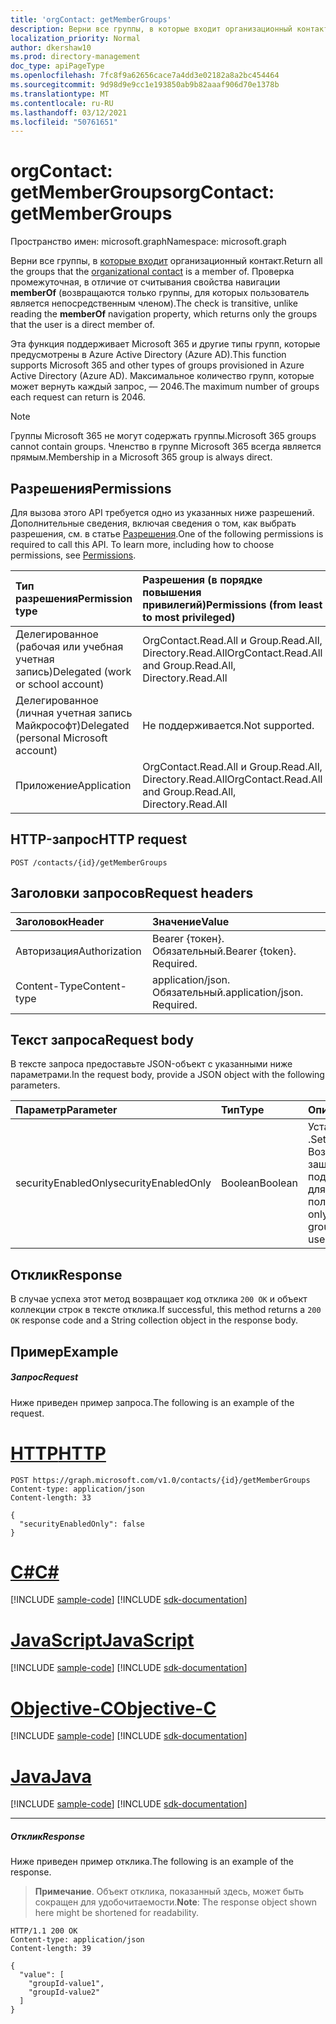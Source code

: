 ```yaml
---
title: 'orgContact: getMemberGroups'
description: Верни все группы, в которые входит организационный контакт.
localization_priority: Normal
author: dkershaw10
ms.prod: directory-management
doc_type: apiPageType
ms.openlocfilehash: 7fc8f9a62656cace7a4dd3e02182a8a2bc454464
ms.sourcegitcommit: 9d98d9e9cc1e193850ab9b82aaaf906d70e1378b
ms.translationtype: MT
ms.contentlocale: ru-RU
ms.lasthandoff: 03/12/2021
ms.locfileid: "50761651"
---
```

# <a name="orgcontact-getmembergroups"></a><span data-ttu-id="ecf72-103">orgContact: getMemberGroups</span><span class="sxs-lookup"><span data-stu-id="ecf72-103">orgContact: getMemberGroups</span></span>

<span data-ttu-id="ecf72-104">Пространство имен: microsoft.graph</span><span class="sxs-lookup"><span data-stu-id="ecf72-104">Namespace: microsoft.graph</span></span>

<span data-ttu-id="ecf72-105">Верни все группы, в [которые входит](../resources/orgcontact.md) организационный контакт.</span><span class="sxs-lookup"><span data-stu-id="ecf72-105">Return all the groups that the [organizational contact](../resources/orgcontact.md) is a member of.</span></span> <span data-ttu-id="ecf72-106">Проверка промежуточная, в отличие от считывания свойства навигации **memberOf** (возвращаются только группы, для которых пользователь является непосредственным членом).</span><span class="sxs-lookup"><span data-stu-id="ecf72-106">The check is transitive, unlike reading the **memberOf** navigation property, which returns only the groups that the user is a direct member of.</span></span>

<span data-ttu-id="ecf72-107">Эта функция поддерживает Microsoft 365 и другие типы групп, которые предусмотрены в Azure Active Directory (Azure AD).</span><span class="sxs-lookup"><span data-stu-id="ecf72-107">This function supports Microsoft 365 and other types of groups provisioned in Azure Active Directory (Azure AD).</span></span> <span data-ttu-id="ecf72-108">Максимальное количество групп, которые может вернуть каждый запрос, — 2046.</span><span class="sxs-lookup"><span data-stu-id="ecf72-108">The maximum number of groups each request can return is 2046.</span></span> 

>[!NOTE]
><span data-ttu-id="ecf72-109">Группы Microsoft 365 не могут содержать группы.</span><span class="sxs-lookup"><span data-stu-id="ecf72-109">Microsoft 365 groups cannot contain groups.</span></span> <span data-ttu-id="ecf72-110">Членство в группе Microsoft 365 всегда является прямым.</span><span class="sxs-lookup"><span data-stu-id="ecf72-110">Membership in a Microsoft 365 group is always direct.</span></span>

## <a name="permissions"></a><span data-ttu-id="ecf72-111">Разрешения</span><span class="sxs-lookup"><span data-stu-id="ecf72-111">Permissions</span></span>
<span data-ttu-id="ecf72-p104">Для вызова этого API требуется одно из указанных ниже разрешений. Дополнительные сведения, включая сведения о том, как выбрать разрешения, см. в статье [Разрешения](/graph/permissions-reference).</span><span class="sxs-lookup"><span data-stu-id="ecf72-p104">One of the following permissions is required to call this API. To learn more, including how to choose permissions, see [Permissions](/graph/permissions-reference).</span></span>

|<span data-ttu-id="ecf72-114">Тип разрешения</span><span class="sxs-lookup"><span data-stu-id="ecf72-114">Permission type</span></span>      | <span data-ttu-id="ecf72-115">Разрешения (в порядке повышения привилегий)</span><span class="sxs-lookup"><span data-stu-id="ecf72-115">Permissions (from least to most privileged)</span></span>              |
|:--------------------|:---------------------------------------------------------|
|<span data-ttu-id="ecf72-116">Делегированное (рабочая или учебная учетная запись)</span><span class="sxs-lookup"><span data-stu-id="ecf72-116">Delegated (work or school account)</span></span> | <span data-ttu-id="ecf72-117">OrgContact.Read.All и Group.Read.All, Directory.Read.All</span><span class="sxs-lookup"><span data-stu-id="ecf72-117">OrgContact.Read.All and Group.Read.All, Directory.Read.All</span></span> |
|<span data-ttu-id="ecf72-118">Делегированное (личная учетная запись Майкрософт)</span><span class="sxs-lookup"><span data-stu-id="ecf72-118">Delegated (personal Microsoft account)</span></span> | <span data-ttu-id="ecf72-119">Не поддерживается.</span><span class="sxs-lookup"><span data-stu-id="ecf72-119">Not supported.</span></span>    |
|<span data-ttu-id="ecf72-120">Приложение</span><span class="sxs-lookup"><span data-stu-id="ecf72-120">Application</span></span> | <span data-ttu-id="ecf72-121">OrgContact.Read.All и Group.Read.All, Directory.Read.All</span><span class="sxs-lookup"><span data-stu-id="ecf72-121">OrgContact.Read.All and Group.Read.All, Directory.Read.All</span></span> |

## <a name="http-request"></a><span data-ttu-id="ecf72-122">HTTP-запрос</span><span class="sxs-lookup"><span data-stu-id="ecf72-122">HTTP request</span></span>
<!-- { "blockType": "ignored" } -->
```http
POST /contacts/{id}/getMemberGroups

```
## <a name="request-headers"></a><span data-ttu-id="ecf72-123">Заголовки запросов</span><span class="sxs-lookup"><span data-stu-id="ecf72-123">Request headers</span></span>
| <span data-ttu-id="ecf72-124">Заголовок</span><span class="sxs-lookup"><span data-stu-id="ecf72-124">Header</span></span>       | <span data-ttu-id="ecf72-125">Значение</span><span class="sxs-lookup"><span data-stu-id="ecf72-125">Value</span></span> |
|:---------------|:----------|
| <span data-ttu-id="ecf72-126">Авторизация</span><span class="sxs-lookup"><span data-stu-id="ecf72-126">Authorization</span></span>  |  <span data-ttu-id="ecf72-p105">Bearer {токен}. Обязательный.</span><span class="sxs-lookup"><span data-stu-id="ecf72-p105">Bearer {token}. Required.</span></span> |
| <span data-ttu-id="ecf72-129">Content-Type</span><span class="sxs-lookup"><span data-stu-id="ecf72-129">Content-type</span></span>   | <span data-ttu-id="ecf72-p106">application/json. Обязательный.</span><span class="sxs-lookup"><span data-stu-id="ecf72-p106">application/json. Required.</span></span> |

## <a name="request-body"></a><span data-ttu-id="ecf72-132">Текст запроса</span><span class="sxs-lookup"><span data-stu-id="ecf72-132">Request body</span></span>
<span data-ttu-id="ecf72-133">В тексте запроса предоставьте JSON-объект с указанными ниже параметрами.</span><span class="sxs-lookup"><span data-stu-id="ecf72-133">In the request body, provide a JSON object with the following parameters.</span></span>

| <span data-ttu-id="ecf72-134">Параметр</span><span class="sxs-lookup"><span data-stu-id="ecf72-134">Parameter</span></span>    | <span data-ttu-id="ecf72-135">Тип</span><span class="sxs-lookup"><span data-stu-id="ecf72-135">Type</span></span>   |<span data-ttu-id="ecf72-136">Описание</span><span class="sxs-lookup"><span data-stu-id="ecf72-136">Description</span></span>|
|:---------------|:--------|:----------|
|<span data-ttu-id="ecf72-137">securityEnabledOnly</span><span class="sxs-lookup"><span data-stu-id="ecf72-137">securityEnabledOnly</span></span>|<span data-ttu-id="ecf72-138">Boolean</span><span class="sxs-lookup"><span data-stu-id="ecf72-138">Boolean</span></span>|<span data-ttu-id="ecf72-139">Установите `false` для .</span><span class="sxs-lookup"><span data-stu-id="ecf72-139">Set to `false`.</span></span> <span data-ttu-id="ecf72-140">Возвращение лишь защищенных групп поддерживается только для пользователей.</span><span class="sxs-lookup"><span data-stu-id="ecf72-140">Returning only security-enabled groups is supported for users only.</span></span>|

## <a name="response"></a><span data-ttu-id="ecf72-141">Отклик</span><span class="sxs-lookup"><span data-stu-id="ecf72-141">Response</span></span>

<span data-ttu-id="ecf72-142">В случае успеха этот метод возвращает код отклика `200 OK` и объект коллекции строк в тексте отклика.</span><span class="sxs-lookup"><span data-stu-id="ecf72-142">If successful, this method returns a `200 OK` response code and a String collection object in the response body.</span></span>

## <a name="example"></a><span data-ttu-id="ecf72-143">Пример</span><span class="sxs-lookup"><span data-stu-id="ecf72-143">Example</span></span>

##### <a name="request"></a><span data-ttu-id="ecf72-144">Запрос</span><span class="sxs-lookup"><span data-stu-id="ecf72-144">Request</span></span>
<span data-ttu-id="ecf72-145">Ниже приведен пример запроса.</span><span class="sxs-lookup"><span data-stu-id="ecf72-145">The following is an example of the request.</span></span>


# <a name="http"></a>[<span data-ttu-id="ecf72-146">HTTP</span><span class="sxs-lookup"><span data-stu-id="ecf72-146">HTTP</span></span>](#tab/http)
<!-- {
  "blockType": "request",
  "name": "orgcontact_getmembergroups"
}-->
```http
POST https://graph.microsoft.com/v1.0/contacts/{id}/getMemberGroups
Content-type: application/json
Content-length: 33

{
  "securityEnabledOnly": false
}
```
# <a name="c"></a>[<span data-ttu-id="ecf72-147">C#</span><span class="sxs-lookup"><span data-stu-id="ecf72-147">C#</span></span>](#tab/csharp)
[!INCLUDE [sample-code](../includes/snippets/csharp/orgcontact-getmembergroups-csharp-snippets.md)]
[!INCLUDE [sdk-documentation](../includes/snippets/snippets-sdk-documentation-link.md)]

# <a name="javascript"></a>[<span data-ttu-id="ecf72-148">JavaScript</span><span class="sxs-lookup"><span data-stu-id="ecf72-148">JavaScript</span></span>](#tab/javascript)
[!INCLUDE [sample-code](../includes/snippets/javascript/orgcontact-getmembergroups-javascript-snippets.md)]
[!INCLUDE [sdk-documentation](../includes/snippets/snippets-sdk-documentation-link.md)]

# <a name="objective-c"></a>[<span data-ttu-id="ecf72-149">Objective-C</span><span class="sxs-lookup"><span data-stu-id="ecf72-149">Objective-C</span></span>](#tab/objc)
[!INCLUDE [sample-code](../includes/snippets/objc/orgcontact-getmembergroups-objc-snippets.md)]
[!INCLUDE [sdk-documentation](../includes/snippets/snippets-sdk-documentation-link.md)]

# <a name="java"></a>[<span data-ttu-id="ecf72-150">Java</span><span class="sxs-lookup"><span data-stu-id="ecf72-150">Java</span></span>](#tab/java)
[!INCLUDE [sample-code](../includes/snippets/java/orgcontact-getmembergroups-java-snippets.md)]
[!INCLUDE [sdk-documentation](../includes/snippets/snippets-sdk-documentation-link.md)]

---


##### <a name="response"></a><span data-ttu-id="ecf72-151">Отклик</span><span class="sxs-lookup"><span data-stu-id="ecf72-151">Response</span></span>
<span data-ttu-id="ecf72-152">Ниже приведен пример отклика.</span><span class="sxs-lookup"><span data-stu-id="ecf72-152">The following is an example of the response.</span></span>
><span data-ttu-id="ecf72-153">**Примечание**. Объект отклика, показанный здесь, может быть сокращен для удобочитаемости.</span><span class="sxs-lookup"><span data-stu-id="ecf72-153">**Note**: The response object shown here might be shortened for readability.</span></span> 
<!-- {
  "blockType": "response",
  "truncated": true,
  "@odata.type": "string",
  "isCollection": true
} -->
```http
HTTP/1.1 200 OK
Content-type: application/json
Content-length: 39

{
  "value": [
    "groupId-value1",
    "groupId-value2"
  ]
}
```

<!-- uuid: 8fcb5dbc-d5aa-4681-8e31-b001d5168d79
2015-10-25 14:57:30 UTC -->
<!--
{
  "type": "#page.annotation",
  "description": "orgContact: getMemberGroups",
  "keywords": "",
  "section": "documentation",
  "tocPath": "",
  "suppressions": [
  ]
}
-->

